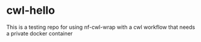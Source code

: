# cwl-hello
This is a testing repo for using nf-cwl-wrap with a cwl workflow that needs a private docker container
